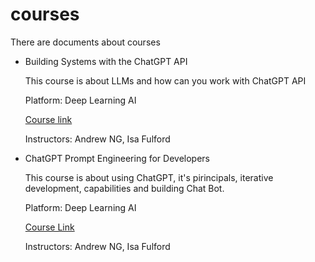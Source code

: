 # courses
There are documents about courses


* Building Systems with the ChatGPT API
  
  
  This course is about LLMs and how can you work with ChatGPT API

  Platform: Deep Learning AI

  [Course link](https://learn.deeplearning.ai/chatgpt-building-system)

  Instructors: Andrew NG, Isa Fulford



* ChatGPT Prompt Engineering for Developers


   This course is about using ChatGPT, it's pirincipals, iterative development, capabilities and building Chat Bot.

   Platform: Deep Learning AI

   [Course Link](https://learn.deeplearning.ai/chatgpt-prompt-eng)

   Instructors: Andrew NG, Isa Fulford



